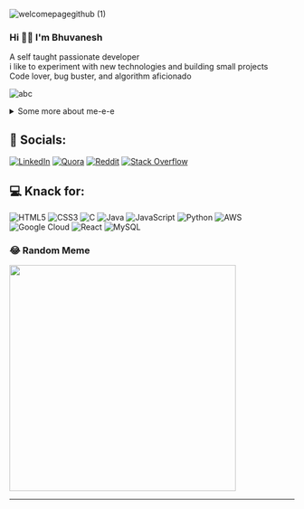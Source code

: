 ![welcomepagegithub (1)](https://github.com/Blade2Cruzor/Blade2Cruzor/assets/113835673/5fc24a6f-bde3-49fc-891d-701ac3c781a3)<br/>
### Hi 🙋‍♂️ I'm Bhuvanesh 
A self taught passionate developer<br>i like to experiment with new technologies and building small projects<br>Code lover, bug buster, and algorithm aficionado

<!--
**Blade2Cruzor/Blade2Cruzor** is a ✨ _special_ ✨ repository because its `README.md` (this file) appears on your GitHub profile.

Here are some ideas to get you started:

- 🔭 I’m currently working on ...
- 🌱 I’m currently learning ...
- 👯 I’m looking to collaborate on ...
- 🤔 I’m looking for help with ...
- 💬 Ask me about ...
- 📫 How to reach me: ...
- 😄 Pronouns: ...
- ⚡ Fun fact: ...
-->
<p align="left"> <img src="https://komarev.com/ghpvc/?username=abc&label=Profile%20views&color=0e75b6&style=flat" alt="abc" /> </p>
<details>
  <summary>Some more about me-e-e</summary>
  <br>
 
  - Here my **DISCORD** invite link **[JOIN HERE!](https://discord.com/invite/HSbVguFs)**
  - I do have some interest in movies and anime do bing me in [![Reddit](https://img.shields.io/badge/Reddit-%23FF4500.svg?logo=Reddit&logoColor=white)](https://www.reddit.com/user/bladecruzor/)


 <p>📊 GitHub Stats:</p>
 
![](https://github-readme-stats.vercel.app/api?username=Blade2Cruzor&theme=gotham&hide_border=false&include_all_commits=true&count_private=false)<br/>
![](https://github-readme-streak-stats.herokuapp.com/?user=Blade2Cruzor&theme=gotham&hide_border=false)<br/>
![](https://github-readme-stats.vercel.app/api/top-langs/?username=Blade2Cruzor&theme=gotham&hide_border=false&include_all_commits=true&count_private=false&layout=compact)
  <br><br>
</details>

## 👥 Socials:
[![LinkedIn](https://img.shields.io/badge/LinkedIn-%230077B5.svg?logo=linkedin&logoColor=white)](https://linkedin.com/in/https://www.linkedin.com/in/bhuvanesh2002/) [![Quora](https://img.shields.io/badge/Quora-%23B92B27.svg?logo=Quora&logoColor=white)](https://quora.com/profile/https://www.quora.com/profile/Bhuvanesh-A-24) [![Reddit](https://img.shields.io/badge/Reddit-%23FF4500.svg?logo=Reddit&logoColor=white)](https://reddit.com/user/https://www.reddit.com/u/bladecruZORO/s/1hsKfUm6TS) [![Stack Overflow](https://img.shields.io/badge/-Stackoverflow-FE7A16?logo=stack-overflow&logoColor=white)](https://stackoverflow.com/users/https://stackoverflow.com/users/25100585/bhuvanesh-a) 

## 💻 Knack for:
![HTML5](https://img.shields.io/badge/html5-%23E34F26.svg?style=for-the-badge&logo=html5&logoColor=white) ![CSS3](https://img.shields.io/badge/css3-%231572B6.svg?style=for-the-badge&logo=css3&logoColor=white) ![C](https://img.shields.io/badge/c-%2300599C.svg?style=for-the-badge&logo=c&logoColor=white) ![Java](https://img.shields.io/badge/java-%23ED8B00.svg?style=for-the-badge&logo=openjdk&logoColor=white) ![JavaScript](https://img.shields.io/badge/javascript-%23323330.svg?style=for-the-badge&logo=javascript&logoColor=%23F7DF1E) ![Python](https://img.shields.io/badge/python-3670A0?style=for-the-badge&logo=python&logoColor=ffdd54) ![AWS](https://img.shields.io/badge/AWS-%23FF9900.svg?style=for-the-badge&logo=amazon-aws&logoColor=white) ![Google Cloud](https://img.shields.io/badge/GoogleCloud-%234285F4.svg?style=for-the-badge&logo=google-cloud&logoColor=white) ![React](https://img.shields.io/badge/react-%2320232a.svg?style=for-the-badge&logo=react&logoColor=%2361DAFB) ![MySQL](https://img.shields.io/badge/mysql-4479A1.svg?style=for-the-badge&logo=mysql&logoColor=white)

### 😂 Random Meme
<!--<img src='https://meme-gallery-ten.vercel.app/api/v1/random-meme' style="height: 400px;"/>-->
<img src = 'https://preview.redd.it/2wpfufhz8p751.jpg?width=640&crop=smart&auto=webp&s=dab7d5eba791f3a884b0c0614630c99e38c46c4d' style="height : 400px;"/>

---

